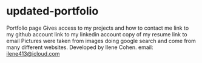 # updated-portfolio
Portfolio page
Gives access to my projects and how to contact me
link to my github account
link to my linkedin account
copy of my resume
link to email
Pictures were taken from images doing google search and come from many different websites.
Developed by Ilene Cohen.
email: ilene413@icloud.com